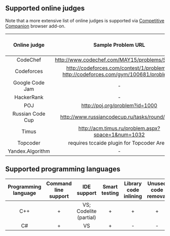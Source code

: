 <!-- vim: textwidth=0:formatoptions-=a
-->
## Supported online judges

Note that a more extensive list of online judges is supported via [Competitive
Companion](https://github.com/slycelote/caide/tree/release/libcaide#chelper-and-competitive-companion-browser-extension) browser add-on.


| Online judge            | Sample Problem URL | Sample Contest URL | CHelper Chrome plugin |
| :----------:            | :----------------: | :----------------: | :-------------------: |
| CodeChef                | http://www.codechef.com/MAY15/problems/SETDIFF | http://www.codechef.com/COOK54 | + |
| Codeforces              | http://codeforces.com/contest/1/problem/A, http://codeforces.com/gym/100681/problem/B | http://codeforces.com/contest/1 | + |
| Google Code Jam         | - | - | + |
| HackerRank              | - | - | + |
| POJ                     | http://poj.org/problem?id=1000 | - | - |
| Russian Code Cup        | http://www.russiancodecup.ru/tasks/round/25/B/ | - | + |
| Timus                   | http://acm.timus.ru/problem.aspx?space=1&num=1032 | - | + |
| Topcoder                | requires tccaide plugin for Topcoder Arena |||
| Yandex.Algorithm        | - | - | + |


## Supported programming languages

| Programming language | Command line support | IDE support            | Smart testing | Library code inlining | Unused code removal |
| :------------------: | :------------------: | :--------------------: | :-----------: | :-------------------: | :-----------------: |
| C++                  |         +            | VS; Codelite (partial) |       +       |          +            |          +          |
| C#                   |         +            |          VS            |       +       |          -            |          -          |


